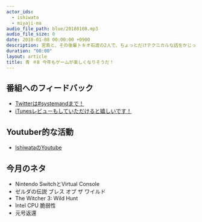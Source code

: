 ```yaml
---
actor_ids:
  - ishiwata
  - miyaji-ma
audio_file_path: blue/20180108.mp3
audio_file_size: 0
date: 2018-01-08 00:00:00 +0900
description: 宮島と、その後輩トキオ石渡の2人で、ちょっとだけテクニカルな話をかじっちゃおう！という趣旨で始めた、systemand.onlineのサブチャンネル青です。
duration: "00:00"
layout: article
title: 青 ＃8 今年もゲームが楽しくなりそうだ！
---
```

## 番組へのフィードバック
* [Twitterは#systemandまで！](https://twitter.com/search?q=%23systemand)
* [iTunesレビューもしていただけると嬉しいです！](https://itunes.apple.com/jp/podcast/systemand-online/id1205168408?mt=2)

## Youtuber的な活動

* [IshiwataのYoutube](https://www.youtube.com/channel/UC0dN6GcdwpQA-WdSfI2tmZQ)

## 今月のネタ
* Nintendo SwitchとVirtual Console
* ゼルダの伝説 ブレス オブ ザ ワイルド
* The Witcher 3: Wild Hunt
* Intel CPU 脆弱性
* 元号返還


